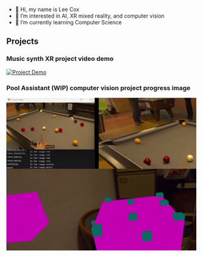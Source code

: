 - 👋 Hi, my name is Lee Cox
- 👀 I’m interested in AI, XR mixed reality, and computer vision
- 🌱 I’m currently learning Computer Science

## **Projects**
### Music synth XR project video demo
 [![Project Demo](http://img.youtube.com/vi/wHFfQDwnbWw/hqdefault.jpg)](https://www.youtube.com/watch?v=wHFfQDwnbWw)

### Pool Assistant (WIP) computer vision project progress image
<img src="WIP.png" alt="Progress Image for this project" width="500"/>
